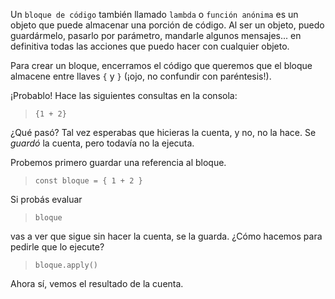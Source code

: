 Un `bloque de código` también llamado `lambda` o `función anónima` es un objeto que puede almacenar una porción de código. Al ser un objeto, puedo guardármelo, pasarlo por parámetro, mandarle  algunos mensajes... en definitiva todas las acciones que puedo hacer con cualquier objeto.

Para crear un bloque, encerramos el código que queremos que el bloque almacene entre llaves `{` y `}` (¡ojo,  no confundir con paréntesis!).

¡Probablo! Hace las siguientes consultas en la consola: 
 
> `{1 + 2}`

¿Qué pasó? Tal vez esperabas que hicieras la cuenta, y no, no la hace. Se _guardó_ la cuenta, pero todavía no la ejecuta.

Probemos primero guardar una referencia al bloque.
> `const bloque = { 1 + 2 }`

Si probás evaluar
> `bloque`

vas a ver que sigue sin hacer la cuenta, se la guarda. ¿Cómo hacemos para pedirle que lo ejecute?
> `bloque.apply()`

Ahora sí, vemos el resultado de la cuenta.

